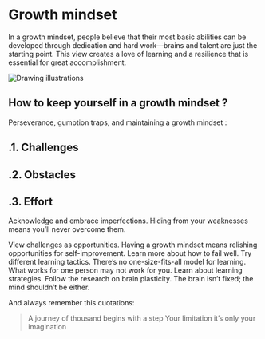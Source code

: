 # Growth mindset
In a growth mindset, people believe that their most basic abilities can be developed through dedication and hard work—brains and talent are just the starting point. This view creates a love of learning and a resilience that is essential for great accomplishment.

![Drawing illustrations ](https://www.nexus-education.com/wp-content/uploads/2019/06/continuum.png)

##  How to keep yourself in a growth mindset ?
Perseverance, gumption traps, and maintaining a growth mindset :

  ## .1. Challenges
  
 ## .2. Obstacles
  
 ## .3. Effort
  

 Acknowledge and embrace imperfections.
 Hiding from your weaknesses means you’ll never overcome them.

 View challenges as opportunities.
 Having a growth mindset means relishing opportunities for self-improvement. Learn more about how to fail well.
 Try different learning tactics.
 There’s no one-size-fits-all model for learning. What works for one person may not work for you. Learn about learning strategies.
 Follow the research on brain plasticity.
 The brain isn’t fixed; the mind shouldn’t be either.
 
 And always remember this cuotations:
 
 > A journey of thousand begins with a step
 > Your limitation it’s only your imagination
 
 
 
 



